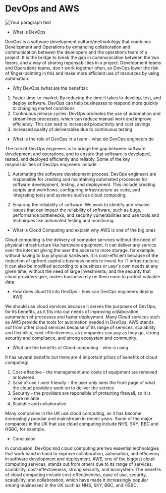 # DevOps and AWS
 
![Your paragraph text](https://user-images.githubusercontent.com/129942042/231518852-afcd6111-b1e0-4ae4-9dcd-76226a6ee139.png)

- What is DevOps

DevOps is a software development culture/methodology that  combines Development and Operations by enhancing collaboration and communication between the developers and the operations team of a project. It is the bridge to break the gap in communication between the two teams, and a way of sharing reponsabilities in a project. Development teams and Operations teams, don't work together often, so DevOps lower the risk of finger-pointing in this and make more efficient use of resources by using automation.

- Why DevOps (what are the benefits):

1. Faster time-to-market: By reducing the time it takes to develop, test, and deploy software, DevOps can help businesses to respond more quickly to changing market conditions
2. Continuous release cycles: DevOps promotes the use of automation and streamlines processes, which can reduce manual work and improve efficiency. This can lead to increased productivity and cost savings
3. Increased quality of deliverables due to continuous testing

- What is the role of DevOps in a team - what do DevOps engineers do

The role of DevOps engineers is to bridge the gap between software development and operations, and to ensure that software is developed, tested, and deployed efficiently and reliably. Some of the key responsibilities of DevOps engineers include:

1. Automating the software development process: DevOps engineers are responsible for creating and maintaining automated processes for software development, testing, and deployment. This include creating scripts and workflows, configuring infrastructure as code, and integrating tools and systems such as cloud computing.

2. Ensuring the reliability of software: We work to identify and resolve issues that can impact the reliability of software, such as bugs, performance bottlenecks, and security vulnerabilities and use tools and techniques like automated testing and monitoring.

- What is Cloud Computing and explain why AWS is one of the big ones

Cloud computing is the delivery of computer services without the need of physical infrastructure like hardware equipment. It can deliver any service over the internet giving the user the access to more storage, for example, without having to buy physical hardware. It is cost-efficient because of the reduction of upfront capital a business needs to invest for IT infrastructure; it can also be modified according to a business or user's own needs at any given time, without the need of large investments; and the security that cloud providers give, makes business rely on them more to protect valuable data

- How does cloud fit into DevOps - how can DevOps engineers deploy AWS

We should use cloud services because it serves the purposes of DevOps, for its benefits, as it fits into our needs of improving collaboration, automation of processes and faster deployment. Many Cloud services such as AWS provide the tools for automation needed in DevOps. AWS stands out from other cloud services because of its range of services, scalability and flexibility, cost-effectiveness, as companies can pay as they go, strong security and compliance, and strong ecosystem and community.

- What are the benefits of Cloud computing - who is using

It has several benefits but there are 4 important pillars of benefits of cloud computing:

1. Cost-effective - the management and costs of equipment are removed or lowered
2. Ease of use / user friendly - the user only sees the front page of what the cloud providers work on to deliver the service
3. Security - the providers are reponsible of protecting firewall, so it is more reliable
4. Scalable and collaborative

Many companies in the UK use cloud computing, as it has become increasingly popular and mainstream in recent years. Some of the major companies in the UK that use cloud computing include NHS, SKY, BBC and HSBC, for example.


- Conclusion

In conclusion, DevOps and cloud computing are two essential technologies that work hand in hand to improve collaboration, automation, and efficiency in software development and deployment. AWS, one of the biggest cloud computing services, stands out from others due to its range of services, scalability, cost-effectiveness, strong security, and ecosystem. The benefits of cloud computing include cost-effectiveness, ease of use, security, scalability, and collaboration, which have made it increasingly popular among businesses in the UK such as NHS, SKY, BBC, and HSBC.
